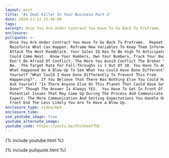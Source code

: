 ```yaml
---
layout: post
title: '#1 Deal Killer In Your Business Part 2'
date: 2024-11-12 15:40:00
tags:
excerpt: Once You Are Under Contract You Have To Go Back To Preframe.
enclosure:
pullquote: >-
  Once You Are Under Contract You Have To Go Back To Preframe.  Repeat and
  Reinforce What Can Happen. Reframe New Variables To Keep Them Informed. 
  Attack The Next Roadblock. Your Sales IQ Has To Be High To Anticipate What
  Could Come Next.  Know Your Numbers, Own Your Numbers, Track Your Numbers. 
  Don't Be Afraid Of Conflict. The More You Avoid Conflict The Broker You Will
  Be.  The Target Rate For Fall-Throughs is 1 Out Of 10. You Have To Analyze
  What Happened On A Blow Up To See What You Could Have Done Differently.  Ask
  Yourself "What Could I Have Done Differently To Prevent This From
  Happening?".  If You Believe That There Was Nothing Else You Could Have Done
  Ask Yourself "Is There Anyone Else On This Planet That Could Have Got This
  Done?" Though The Answer Is Always YES.  You Have To Get In Front Of Any
  Potential Issues That May Come Up During The Process And Communicate What To
  Expect. The More Communication And Setting Expectations You Handle On The
  Front End The Less Likely You Are To Have a Blow Up.
enclosure_type: video/mp4
enclosure_time:
use_youtube_image: true
youtube_alternate_image:
youtube_code: https://youtu.be/Fhz3deGfThE
---
```

{% include youtube.html %}

{% include pullquote.html %}
